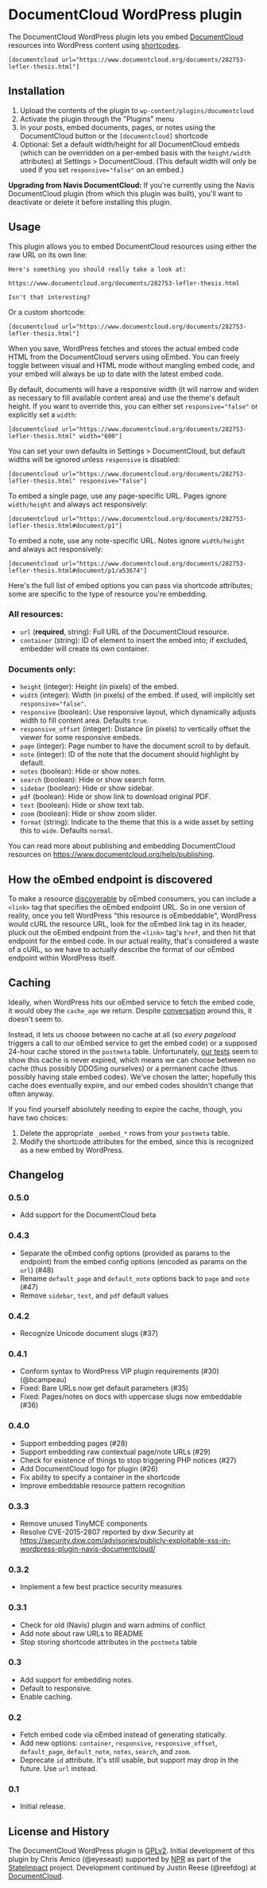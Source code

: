 # DocumentCloud WordPress plugin

The DocumentCloud WordPress plugin lets you embed [DocumentCloud](https://www.documentcloud.org/) resources into WordPress content using [shortcodes](https://codex.wordpress.org/Shortcode_API).

    [documentcloud url="https://www.documentcloud.org/documents/282753-lefler-thesis.html"]

## Installation

1. Upload the contents of the plugin to `wp-content/plugins/documentcloud`
2. Activate the plugin through the "Plugins" menu
3. In your posts, embed documents, pages, or notes using the DocumentCloud button or the `[documentcloud]` shortcode
4. Optional: Set a default width/height for all DocumentCloud embeds (which can be overridden on a per-embed basis with the `height/width` attributes) at Settings > DocumentCloud. (This default width will only be used if you set `responsive="false"` on an embed.)

**Upgrading from Navis DocumentCloud:** If you're currently using the Navis DocumentCloud plugin (from which this plugin was built), you'll want to deactivate or delete it before installing this plugin.

## Usage

This plugin allows you to embed DocumentCloud resources using either the raw URL on its own line:

    Here's something you should really take a look at:

    https://www.documentcloud.org/documents/282753-lefler-thesis.html

    Isn't that interesting?

Or a custom shortcode:

    [documentcloud url="https://www.documentcloud.org/documents/282753-lefler-thesis.html"]

When you save, WordPress fetches and stores the actual embed code HTML from the DocumentCloud servers using oEmbed. You can freely toggle between visual and HTML mode without mangling embed code, and your embed will always be up to date with the latest embed code.

By default, documents will have a responsive width (it will narrow and widen as necessary to fill available content area) and use the theme's default height. If you want to override this, you can either set `responsive="false"` or explicitly set a `width`:

    [documentcloud url="https://www.documentcloud.org/documents/282753-lefler-thesis.html" width="600"]

You can set your own defaults in Settings > DocumentCloud, but default widths will be ignored unless `responsive` is disabled:

    [documentcloud url="https://www.documentcloud.org/documents/282753-lefler-thesis.html" responsive="false"]

To embed a single page, use any page-specific URL. Pages ignore `width/height` and always act responsively:

    [documentcloud url="https://www.documentcloud.org/documents/282753-lefler-thesis.html#document/p1"]

To embed a note, use any note-specific URL. Notes ignore `width/height` and always act responsively:

    [documentcloud url="https://www.documentcloud.org/documents/282753-lefler-thesis.html#document/p1/a53674"]

Here's the full list of embed options you can pass via shortcode attributes; some are specific to the type of resource you're embedding.

### All resources:

- `url` (**required**, string): Full URL of the DocumentCloud resource.
- `container` (string): ID of element to insert the embed into; if excluded, embedder will create its own container.

### Documents only:

- `height` (integer): Height (in pixels) of the embed.
- `width` (integer): Width (in pixels) of the embed. If used, will implicitly set `responsive="false"`.
- `responsive` (boolean): Use responsive layout, which dynamically adjusts width to fill content area. Defaults `true`.
- `responsive_offset` (integer): Distance (in pixels) to vertically offset the viewer for some responsive embeds.
- `page` (integer): Page number to have the document scroll to by default.
- `note` (integer): ID of the note that the document should highlight by default.
- `notes` (boolean): Hide or show notes.
- `search` (boolean): Hide or show search form.
- `sidebar` (boolean): Hide or show sidebar.
- `pdf` (boolean): Hide or show link to download original PDF.
- `text` (boolean): Hide or show text tab.
- `zoom` (boolean): Hide or show zoom slider.
- `format` (string): Indicate to the theme that this is a wide asset by setting this to `wide`. Defaults `normal`.

You can read more about publishing and embedding DocumentCloud resources on https://www.documentcloud.org/help/publishing.

## How the oEmbed endpoint is discovered

To make a resource [discoverable](http://oembed.com/#section4) by oEmbed consumers, you can include a `<link>` tag that specifies the oEmbed endpoint URL. So in one version of reality, once you tell WordPress "this resource is oEmbeddable", WordPress would cURL the resource URL, look for the oEmbed link tag in its header, pluck out the oEmbed endpoint from the `<link>` tag's `href`, and then hit that endpoint for the embed code. In our actual reality, that's considered a waste of a cURL, so we have to actually describe the format of our oEmbed endpoint within WordPress itself.

## Caching

Ideally, when WordPress hits our oEmbed service to fetch the embed code, it would obey the `cache_age` we return. Despite [conversation](https://core.trac.wordpress.org/ticket/14759) around this, it doesn't seem to.

Instead, it lets us choose between no cache at all (so *every pageload* triggers a call to our oEmbed service to get the embed code) or a supposed 24-hour cache stored in the `postmeta` table. Unfortunately, [our tests](https://github.com/documentcloud/wordpress-documentcloud/issues/20) seem to show this cache is never expired, which means we can choose between no cache (thus possibly DDOSing ourselves) or a permanent cache (thus possibly having stale embed codes). We've chosen the latter; hopefully this cache does eventually expire, and our embed codes shouldn't change that often anyway.

If you find yourself absolutely needing to expire the cache, though, you have two choices:

1. Delete the appropriate `_oembed_*` rows from your `postmeta` table.
2. Modify the shortcode attributes for the embed, since this is recognized as a new embed by WordPress.

## Changelog

### 0.5.0
* Add support for the DocumentCloud beta

### 0.4.3
* Separate the oEmbed config options (provided as params to the endpoint) from the embed config options (encoded as params on the `url`) (#48)
* Rename `default_page` and `default_note` options back to `page` and `note` (#47)
* Remove `sidebar`, `text`, and `pdf` default values

### 0.4.2
* Recognize Unicode document slugs (#37)

### 0.4.1
* Conform syntax to WordPress VIP plugin requirements (#30) (@bcampeau)
* Fixed: Bare URLs now get default parameters (#35)
* Fixed: Pages/notes on docs with uppercase slugs now embeddable (#36)

### 0.4.0
* Support embedding pages (#28)
* Support embedding raw contextual page/note URLs (#29)
* Check for existence of things to stop triggering PHP notices (#27)
* Add DocumentCloud logo for plugin (#26)
* Fix ability to specify a container in the shortcode
* Improve embeddable resource pattern recognition

### 0.3.3
* Remove unused TinyMCE components
* Resolve CVE-2015-2807 reported by dxw Security at https://security.dxw.com/advisories/publicly-exploitable-xss-in-wordpress-plugin-navis-documentcloud/

### 0.3.2
* Implement a few best practice security measures

### 0.3.1
* Check for old (Navis) plugin and warn admins of conflict
* Add note about raw URLs to README
* Stop storing shortcode attributes in the `postmeta` table

### 0.3
* Add support for embedding notes.
* Default to responsive.
* Enable caching.

### 0.2
* Fetch embed code via oEmbed instead of generating statically.
* Add new options: `container`, `responsive`, `responsive_offset`, `default_page`, `default_note`, `notes`, `search`, and `zoom`.
* Deprecate `id` attribute. It's still usable, but support may drop in the future. Use `url` instead.

### 0.1
* Initial release.

## License and History

The DocumentCloud WordPress plugin is [GPLv2](http://www.gnu.org/licenses/gpl-2.0.html). Initial development of this plugin by Chris Amico (@eyeseast) supported by [NPR](http://www.npr.org) as part of the [StateImpact](http://stateimpact.npr.org) project. Development continued by Justin Reese (@reefdog) at [DocumentCloud](https://www.documentcloud.org/).
